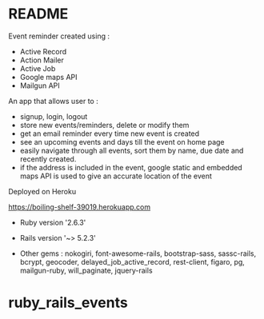 # README

Event reminder created using : 
- Active Record
- Action Mailer
- Active  Job
- Google maps API
- Mailgun API

An app that allows user to : 
- signup, login, logout 
- store new events/reminders, delete or modify them
- get an email reminder every time new event is created
- see an upcoming events and days till the event on home page
- easily navigate through all events, sort them by name, due date and recently created.
- if the address is included in the event, google static and embedded maps API is used to give an accurate location of the event

Deployed on Heroku 

https://boiling-shelf-39019.herokuapp.com


* Ruby version '2.6.3'

* Rails version '~> 5.2.3'

* Other gems : nokogiri, font-awesome-rails, bootstrap-sass, sassc-rails, bcrypt, geocoder, delayed_job_active_record, rest-client, figaro, pg, mailgun-ruby, will_paginate, jquery-rails

# ruby_rails_events
